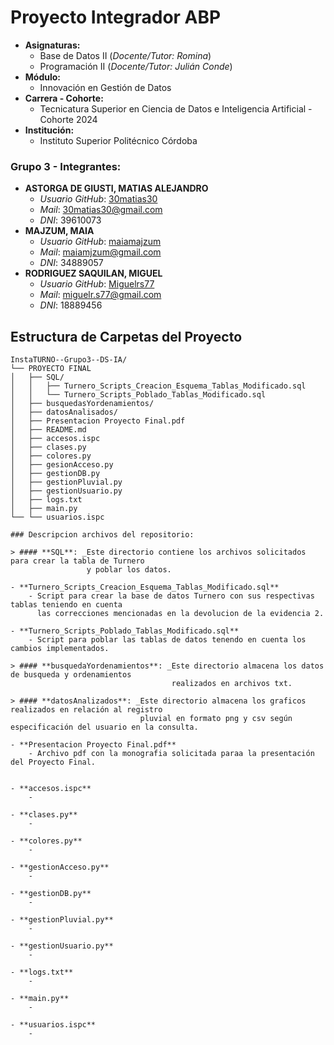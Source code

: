 # Proyecto Integrador ABP
- **Asignaturas:**
    - Base de Datos II (_Docente/Tutor: Romina_)
    - Programación II (_Docente/Tutor: Julián Conde_)
- **Módulo:**
    - Innovación en Gestión de Datos
- **Carrera - Cohorte:**
    - Tecnicatura Superior en Ciencia de Datos e Inteligencia Artificial - Cohorte 2024
- **Institución:**
    - Instituto Superior Politécnico Córdoba

### Grupo 3 - Integrantes:
- **ASTORGA DE GIUSTI, MATIAS ALEJANDRO**
    - _Usuario GitHub_: [30matias30](https://github.com/30matias30)
    - _Mail_: 30matias30@gmail.com
    - _DNI_: 39610073
- **MAJZUM, MAIA**
    - _Usuario GitHub_: [maiamajzum](https://github.com/maiamajzum)
    - _Mail_: maiamjzum@gmail.com
    - _DNI_: 34889057
- **RODRIGUEZ SAQUILAN, MIGUEL**
    - _Usuario GitHub_: [Miguelrs77](https://github.com/miguelrs77)
    - _Mail_: miguelr.s77@gmail.com
    - _DNI_: 18889456 


## Estructura de Carpetas del Proyecto

```
InstaTURNO--Grupo3--DS-IA/
└── PROYECTO FINAL
│   ├── SQL/
│   │   ├── Turnero_Scripts_Creacion_Esquema_Tablas_Modificado.sql
│   │   └── Turnero_Scripts_Poblado_Tablas_Modificado.sql
│   ├── busquedasYordenamientos/   
│   ├── datosAnalisados/
│   ├── Presentacion Proyecto Final.pdf
│   ├── README.md
│   ├── accesos.ispc
│   ├── clases.py
│   ├── colores.py
│   ├── gesionAcceso.py
│   ├── gestionDB.py
│   ├── gestionPluvial.py
│   ├── gestionUsuario.py
│   ├── logs.txt
│   ├── main.py
└── └── usuarios.ispc

### Descripcion archivos del repositorio:

> #### **SQL**: _Este directorio contiene los archivos solicitados para crear la tabla de Turnero
                 y poblar los datos.

- **Turnero_Scripts_Creacion_Esquema_Tablas_Modificado.sql**
    - Script para crear la base de datos Turnero con sus respectivas tablas teniendo en cuenta 
      las correcciones mencionadas en la devolucion de la evidencia 2.
      
- **Turnero_Scripts_Poblado_Tablas_Modificado.sql**
    - Script para poblar las tablas de datos tenendo en cuenta los cambios implementados.
 
> #### **busquedaYordenamientos**: _Este directorio almacena los datos de busqueda y ordenamientos 
                                    realizados en archivos txt.

> #### **datosAnalizados**: _Este directorio almacena los graficos realizados en relación al registro 
                             pluvial en formato png y csv según especificación del usuario en la consulta.

- **Presentacion Proyecto Final.pdf**
    - Archivo pdf con la monografia solicitada paraa la presentación del Proyecto Final.
	

- **accesos.ispc**
    - 
	
- **clases.py**
    - 

- **colores.py**
    - 
	
- **gestionAcceso.py**   
    - 	
	
- **gestionDB.py**
    - 
	
- **gestionPluvial.py**
    - 
	
- **gestionUsuario.py**
    - 
	
- **logs.txt**
    - 
	
- **main.py**
    - 
	
- **usuarios.ispc**
    - 
	


